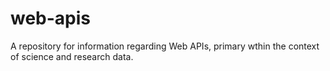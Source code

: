 # web-apis
A repository for information regarding Web APIs, primary wthin the context of science and research data.
